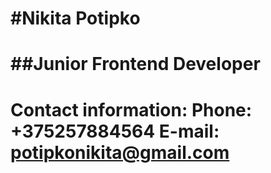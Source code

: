 #Nikita Potipko
============
##Junior Frontend Developer
============
Contact information:
Phone: +375257884564
E-mail: potipkonikita@gmail.com 
============